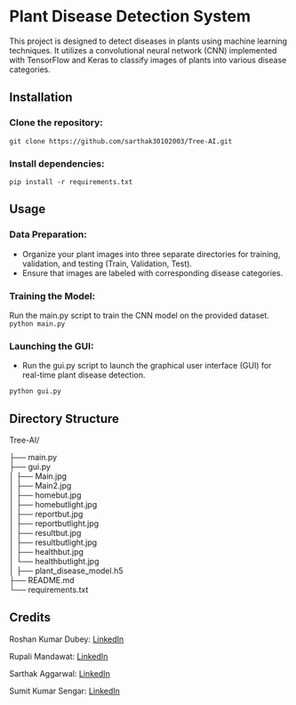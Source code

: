 # Plant Disease Detection System

This project is designed to detect diseases in plants using machine learning techniques. It utilizes a convolutional neural network (CNN) implemented with TensorFlow and Keras to classify images of plants into various disease categories.

## Installation
### Clone the repository:

`git clone https://github.com/sarthak30102003/Tree-AI.git`

### Install dependencies:

`pip install -r requirements.txt`

## Usage
### Data Preparation:

* Organize your plant images into three separate directories for training, validation, and testing (Train, Validation, Test).
* Ensure that images are labeled with corresponding disease categories.

### Training the Model:

Run the main.py script to train the CNN model on the provided dataset.
`python main.py`

### Launching the GUI:

* Run the gui.py script to launch the graphical user interface (GUI) for real-time plant disease detection.

`python gui.py`

## Directory Structure

Tree-AI/

├── main.py                 
├── gui.py                                      
│   ├── Main.jpg            
│   ├── Main2.jpg           
│   ├── homebut.jpg         
│   ├── homebutlight.jpg    
│   ├── reportbut.jpg       
│   ├── reportbutlight.jpg  
│   ├── resultbut.jpg       
│   ├── resultbutlight.jpg  
│   ├── healthbut.jpg       
│   └── healthbutlight.jpg  
│
├── plant_disease_model.h5  
├── README.md               
└── requirements.txt        

## Credits
Roshan Kumar Dubey: [LinkedIn](https://www.linkedin.com/in/roshan-kumar-dubey-620253260/)

Rupali Mandawat: [LinkedIn](https://www.linkedin.com/in/rupali-mandawat-93b265255/)

Sarthak Aggarwal: [LinkedIn](https://www.linkedin.com/in/sarthak-aggarwal-486b60240/)

Sumit Kumar Sengar: [LinkedIn](https://www.linkedin.com/in/sumit-kumar-sengar-3a2245147/)
